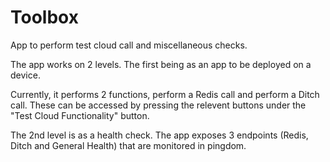 Toolbox
=======

App to perform test cloud call and miscellaneous checks.  

The app works on 2 levels.  The first being as an app to be deployed on a device.  

Currently, it performs 2 functions, perform a Redis call and perform a Ditch call.
These can be accessed by pressing the relevent buttons under the "Test Cloud Functionality"
button.

The 2nd level is as a health check.  The app exposes 3 endpoints 
(Redis, Ditch and General Health) that are monitored in pingdom.
